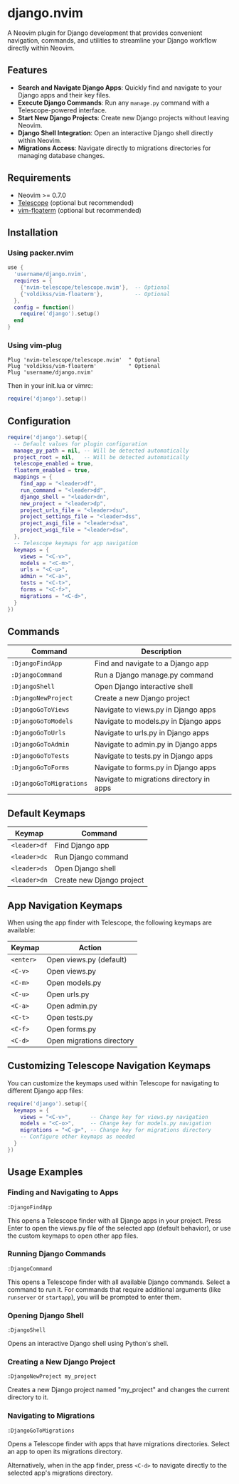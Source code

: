# django.nvim

A Neovim plugin for Django development that provides convenient navigation, commands, and utilities to streamline your Django workflow directly within Neovim.

## Features

- **Search and Navigate Django Apps**: Quickly find and navigate to your Django apps and their key files.
- **Execute Django Commands**: Run any `manage.py` command with a Telescope-powered interface.
- **Start New Django Projects**: Create new Django projects without leaving Neovim.
- **Django Shell Integration**: Open an interactive Django shell directly within Neovim.
- **Migrations Access**: Navigate directly to migrations directories for managing database changes.

## Requirements

- Neovim >= 0.7.0
- [Telescope](https://github.com/nvim-telescope/telescope.nvim) (optional but recommended)
- [vim-floaterm](https://github.com/voldikss/vim-floaterm) (optional but recommended)

## Installation

### Using packer.nvim

```lua
use {
  'username/django.nvim',
  requires = {
    {'nvim-telescope/telescope.nvim'},  -- Optional
    {'voldikss/vim-floaterm'},          -- Optional
  },
  config = function()
    require('django').setup()
  end
}
```

### Using vim-plug

```vim
Plug 'nvim-telescope/telescope.nvim'  " Optional
Plug 'voldikss/vim-floaterm'          " Optional
Plug 'username/django.nvim'
```

Then in your init.lua or vimrc:

```lua
require('django').setup()
```

## Configuration

```lua
require('django').setup({
  -- Default values for plugin configuration
  manage_py_path = nil, -- Will be detected automatically
  project_root = nil,   -- Will be detected automatically
  telescope_enabled = true,
  floaterm_enabled = true,
  mappings = {
    find_app = "<leader>df",
    run_command = "<leader>dd",
    django_shell = "<leader>dn",
    new_project = "<leader>dp",
    project_urls_file = "<leader>dsu",
    project_settings_file = "<leader>dss",
    project_asgi_file = "<leader>dsa",
    project_wsgi_file = "<leader>dsw",
  },
  -- Telescope keymaps for app navigation
  keymaps = {
    views = "<C-v>",
    models = "<C-m>",
    urls = "<C-u>",
    admin = "<C-a>",
    tests = "<C-t>",
    forms = "<C-f>",
    migrations = "<C-d>",
  }
})
```

## Commands

| Command                 | Description                                  |
|-------------------------|----------------------------------------------|
| `:DjangoFindApp`        | Find and navigate to a Django app            |
| `:DjangoCommand`        | Run a Django manage.py command               |
| `:DjangoShell`          | Open Django interactive shell                |
| `:DjangoNewProject`     | Create a new Django project                  |
| `:DjangoGoToViews`      | Navigate to views.py in Django apps          |
| `:DjangoGoToModels`     | Navigate to models.py in Django apps         |
| `:DjangoGoToUrls`       | Navigate to urls.py in Django apps           |
| `:DjangoGoToAdmin`      | Navigate to admin.py in Django apps          |
| `:DjangoGoToTests`      | Navigate to tests.py in Django apps          |
| `:DjangoGoToForms`      | Navigate to forms.py in Django apps          |
| `:DjangoGoToMigrations` | Navigate to migrations directory in apps     |

## Default Keymaps

| Keymap        | Command                  |
|---------------|--------------------------|
| `<leader>df`  | Find Django app          |
| `<leader>dc`  | Run Django command       |
| `<leader>ds`  | Open Django shell        |
| `<leader>dn`  | Create new Django project|

## App Navigation Keymaps

When using the app finder with Telescope, the following keymaps are available:

| Keymap   | Action                       |
|----------|------------------------------|
| `<enter>`| Open views.py (default)      |
| `<C-v>`  | Open views.py                |
| `<C-m>`  | Open models.py               |
| `<C-u>`  | Open urls.py                 |
| `<C-a>`  | Open admin.py                |
| `<C-t>`  | Open tests.py                |
| `<C-f>`  | Open forms.py                |
| `<C-d>`  | Open migrations directory    |

## Customizing Telescope Navigation Keymaps

You can customize the keymaps used within Telescope for navigating to different Django app files:

```lua
require('django').setup({
  keymaps = {
    views = "<C-v>",      -- Change key for views.py navigation
    models = "<C-o>",     -- Change key for models.py navigation  
    migrations = "<C-g>", -- Change key for migrations directory
    -- Configure other keymaps as needed
  }
})
```


## Usage Examples

### Finding and Navigating to Apps

```vim
:DjangoFindApp
```

This opens a Telescope finder with all Django apps in your project. Press Enter to open the views.py file of the selected app (default behavior), or use the custom keymaps to open other app files.

### Running Django Commands

```vim
:DjangoCommand
```

This opens a Telescope finder with all available Django commands. Select a command to run it. For commands that require additional arguments (like `runserver` or `startapp`), you will be prompted to enter them.

### Opening Django Shell

```vim
:DjangoShell
```

Opens an interactive Django shell using Python's shell.

### Creating a New Django Project

```vim
:DjangoNewProject my_project
```

Creates a new Django project named "my_project" and changes the current directory to it.

### Navigating to Migrations

```vim
:DjangoGoToMigrations
```

Opens a Telescope finder with apps that have migrations directories. Select an app to open its migrations directory.

Alternatively, when in the app finder, press `<C-d>` to navigate directly to the selected app's migrations directory.
